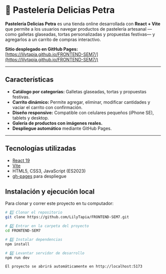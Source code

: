 # 🍰 Pastelería Delicias Petra

**Pastelería Delicias Petra** es una tienda online desarrollada con **React + Vite** que permite a los usuarios navegar productos de pastelería artesanal —como galletas glaseadas, tortas personalizadas y propuestas festivas— y agregarlos a un carrito de compras interactivo.

**Sitio desplegado en GitHub Pages:**  
[https://lilytapia.github.io/FRONTEND-SEM7/](https://lilytapia.github.io/FRONTEND-SEM7/)

---

## Características

- **Catálogo por categorías:** Galletas glaseadas, tortas y propuestas festivas.  
- **Carrito dinámico:** Permite agregar, eliminar, modificar cantidades y vaciar el carrito con confirmación.  
- **Diseño responsive:** Compatible con celulares pequeños (iPhone SE), tablets y desktop.  
- **Galería de productos con imágenes reales.**  
- **Despliegue automático** mediante GitHub Pages.

---

## Tecnologías utilizadas

- [React 19](https://react.dev/)  
- [Vite](https://vitejs.dev/)  
- HTML5, CSS3, JavaScript (ES2023)  
- [gh-pages](https://www.npmjs.com/package/gh-pages) para despliegue

## Instalación y ejecución local

Para clonar y correr este proyecto en tu computador:

```bash
# 1️⃣ Clonar el repositorio
git clone https://github.com/LilyTapia/FRONTEND-SEM7.git

# 2️⃣ Entrar en la carpeta del proyecto
cd FRONTEND-SEM7

# 3️⃣ Instalar dependencias
npm install

# 4️⃣ Levantar servidor de desarrollo
npm run dev

El proyecto se abrirá automáticamente en http://localhost:5173